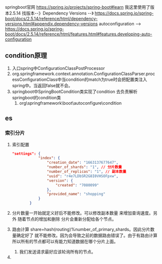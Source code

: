 springboot官网
https://spring.io/projects/spring-boot#learn
我这里使用了版本2.5.14
找版本--》Dependency Versions --》 https://docs.spring.io/spring-boot/docs/2.5.14/reference/html/dependency-versions.html#appendix.dependency-versions
autoconfiguration --> https://docs.spring.io/spring-boot/docs/2.5.14/reference/html/features.html#features.developing-auto-configuration


## condition原理
1. 入口spring中ConfigurationClassPostProcessor
2. org.springframework.context.annotation.ConfigurationClassParser.processConfigurationClass中当condition的match为true时会把配置类注入spring中。当返回false就不会。
3. springboot中SpringBootCondition类实现了condition 去负责解析springboot的condition类
   1. org\springframework\boot\autoconfigure\condition


## es
### 索引分片
1. 索引配置

   ```json
   "settings": {
               "index": {
                   "creation_date": "1663137677647",
                   "number_of_shards": "1", // 分片数量
                   "number_of_replicas": "1", // 副本数量
                   "uuid": "r4e7LDbSR2G8I0VHSOFpxw",
                   "version": {
                       "created": "7080099"
                   },
                   "provided_name": "shopping"
               }
           }
   ```

2. 分片数量一开始就定义好后不能修改。可以修改副本数量 来增加查询速度。另外 随着节点的增加和删除 分片会重新分配给各个节点。
3. 路由计算 share=hash(routing)%number_of_primary_shards。因此分片数量确定好了 就不能修改。因为会导致之前的数据路由错误了。由于有路由计算 所以所有的节点都可以有能力知道数据在哪个分片上面。
   1. 我们发送请求最好应该轮询所有的节点。
4. 